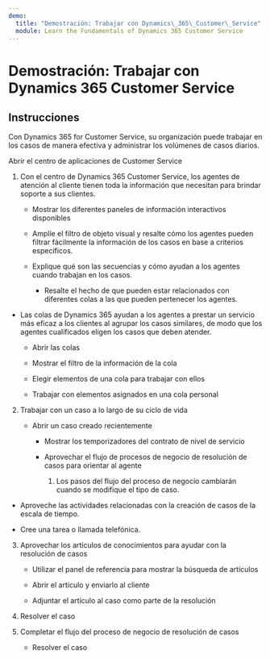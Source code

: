```yaml
---
demo:
  title: "Demostración: Trabajar con Dynamics\_365\_Customer\_Service"
  module: Learn the Fundamentals of Dynamics 365 Customer Service
---
```


# Demostración: Trabajar con Dynamics 365 Customer Service

## Instrucciones

Con Dynamics 365 for Customer Service, su organización puede trabajar en los casos de manera efectiva y administrar los volúmenes de casos diarios. 

Abrir el centro de aplicaciones de Customer Service

1. Con el centro de Dynamics 365 Customer Service, los agentes de atención al cliente tienen toda la información que necesitan para brindar soporte a sus clientes. 

    - Mostrar los diferentes paneles de información interactivos disponibles

    - Amplíe el filtro de objeto visual y resalte cómo los agentes pueden filtrar fácilmente la información de los casos en base a criterios específicos. 

    - Explique qué son las secuencias y cómo ayudan a los agentes cuando trabajan en los casos. 

        - Resalte el hecho de que pueden estar relacionados con diferentes colas a las que pueden pertenecer los agentes. 

- Las colas de Dynamics 365 ayudan a los agentes a prestar un servicio más eficaz a los clientes al agrupar los casos similares, de modo que los agentes cualificados eligen los casos que deben atender. 

    - Abrir las colas

    - Mostrar el filtro de la información de la cola

    - Elegir elementos de una cola para trabajar con ellos

    - Trabajar con elementos asignados en una cola personal

2. Trabajar con un caso a lo largo de su ciclo de vida

    - Abrir un caso creado recientemente 

        - Mostrar los temporizadores del contrato de nivel de servicio

        - Aprovechar el flujo de procesos de negocio de resolución de casos para orientar al agente

            1. Los pasos del flujo del proceso de negocio cambiarán cuando se modifique el tipo de caso. 

- Aproveche las actividades relacionadas con la creación de casos de la escala de tiempo.

- Cree una tarea o llamada telefónica.

3. Aprovechar los artículos de conocimientos para ayudar con la resolución de casos

    - Utilizar el panel de referencia para mostrar la búsqueda de artículos

    - Abrir el artículo y enviarlo al cliente

    - Adjuntar el artículo al caso como parte de la resolución

4. Resolver el caso

5. Completar el flujo del proceso de negocio de resolución de casos

    - Resolver el caso
